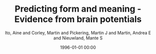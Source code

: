 ---
layout: post
title: Predicting form and meaning - Evidence from brain potentials

date: 1996-01-01 00:00
author: Ito, Aine and Corley, Martin and Pickering, Martin J and Martin, Andrea E and Nieuwland, Mante S
journal: Journal of Memory and Language

year: 2016
---